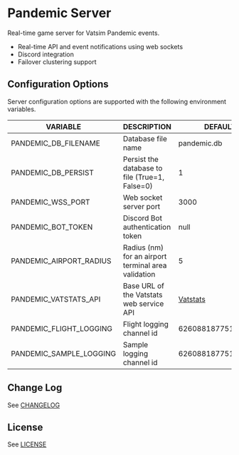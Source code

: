 # Pandemic Server

Real-time game server for Vatsim Pandemic events.

- Real-time API and event notifications using web sockets
- Discord integration
- Failover clustering support

## Configuration Options

Server configuration options are supported with the following environment variables.

| VARIABLE                | DESCRIPTION                                         | DEFAULT                                                 |
| ----------------------- | --------------------------------------------------- | ------------------------------------------------------- |
| PANDEMIC_DB_FILENAME    | Database file name                                  | pandemic.db                                             |
| PANDEMIC_DB_PERSIST     | Persist the database to file (True=1, False=0)      | 1                                                       |
| PANDEMIC_WSS_PORT       | Web socket server port                              | 3000                                                    |
| PANDEMIC_BOT_TOKEN      | Discord Bot authentication token                    | null                                                    |
| PANDEMIC_AIRPORT_RADIUS | Radius (nm) for an airport terminal area validation | 5                                                       |
| PANDEMIC_VATSTATS_API   | Base URL of the Vatstats web service API            | [Vatstats](https://beta-api.vatstats.net/external_api/) |
| PANDEMIC_FLIGHT_LOGGING | Flight logging channel id                           | 626088187751825413                                      |
| PANDEMIC_SAMPLE_LOGGING | Sample logging channel id                           | 626088187751825413                                      |

## Change Log

See [CHANGELOG](/CHANGELOG.md)

## License

See [LICENSE](/LICENSE.md)
